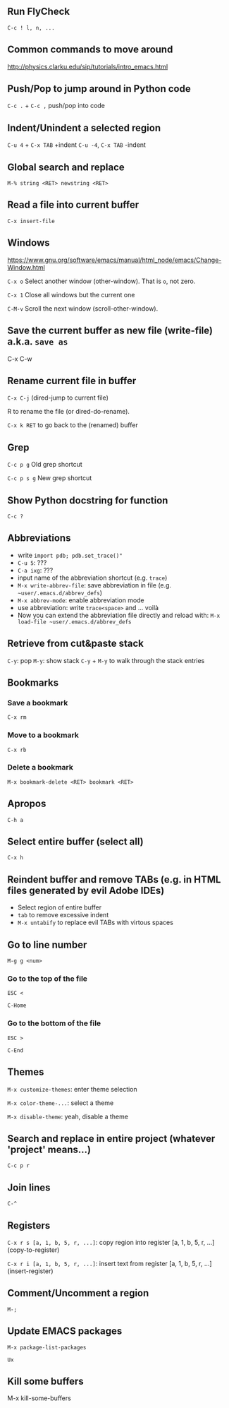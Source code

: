 ## Run FlyCheck ##

`C-c ! l, n, ...`

## Common commands to move around ##

<http://physics.clarku.edu/sip/tutorials/intro_emacs.html>

## Push/Pop to jump around in Python code ##

`C-c .` + `C-c ,` push/pop into code

## Indent/Unindent a selected region ##

`C-u 4` + `C-x TAB` +indent
`C-u -4`, `C-x TAB` -indent

## Global search and replace ##

`M-% string <RET> newstring <RET>`

## Read a file into current buffer ##

`C-x insert-file`

## Windows ##

https://www.gnu.org/software/emacs/manual/html_node/emacs/Change-Window.html

`C-x o`   Select another window (other-window). That is `o`, not zero.

`C-x 1`   Close all windows but the current one

`C-M-v`   Scroll the next window (scroll-other-window).

## Save the current buffer as new file (write-file) a.k.a. `save as` ##

C-x C-w

## Rename current file in buffer ##

`C-x C-j` (dired-jump to current file)

R to rename the file (or dired-do-rename).

`C-x k RET` to go back to the (renamed) buffer

## Grep ##

`C-c p g`       Old grep shortcut

`C-c p s g`     New grep shortcut

## Show Python docstring for function ##

`C-c ?`

## Abbreviations ##

* write `import pdb; pdb.set_trace()"`
* `C-u 5`: ???
* `C-a ixg`: ???
* input name of the abbreviation shortcut (e.g. `trace`)
* `M-x write-abbrev-file`: save abbreviation in file (e.g. `~user/.emacs.d/abbrev_defs`)
* `M-x abbrev-mode`: enable abbreviation mode
* use abbreviation: write `trace<space>` and ... voilà
* Now you can extend the abbreviation file directly and reload with:
`M-x load-file ~user/.emacs.d/abbrev_defs`

## Retrieve from cut&paste stack ##

`C-y`: pop
`M-y`: show stack
`C-y` + `M-y` to walk through the stack entries

## Bookmarks ##

### Save a bookmark ###

`C-x rm`

### Move to a bookmark ###

`C-x rb`

### Delete a bookmark ###

`M-x bookmark-delete <RET> bookmark <RET>`

## Apropos ##

`C-h a`

## Select entire buffer (select all) ##

`C-x h`

## Reindent buffer and remove TABs (e.g. in HTML files generated by evil Adobe IDEs) ##
* Select region of entire buffer
* `tab` to remove excessive indent
* `M-x untabify` to replace evil TABs with virtous spaces

## Go to line number ##

`M-g g <num>`

### Go to the top of the file ###

`ESC <`

`C-Home`

### Go to the bottom of the file ###

`ESC >`

`C-End`

## Themes ##

`M-x customize-themes`: enter theme selection

`M-x color-theme-...`: select a theme

`M-x disable-theme`: yeah, disable a theme

## Search and replace in entire project (whatever 'project' means...) ##

`C-c p r`

## Join lines ##

`C-^`

## Registers ##

`C-x r s [a, 1, b, 5, r, ...]`: copy region into register [a, 1, b, 5, r, ...] (copy-to-register)

`C-x r i [a, 1, b, 5, r, ...]`: insert text from register [a, 1, b, 5, r, ...] (insert-register)

## Comment/Uncomment a region ##

`M-;`

## Update EMACS packages

`M-x package-list-packages`

`Ux` <confirm>

## Kill some buffers

M-x kill-some-buffers
